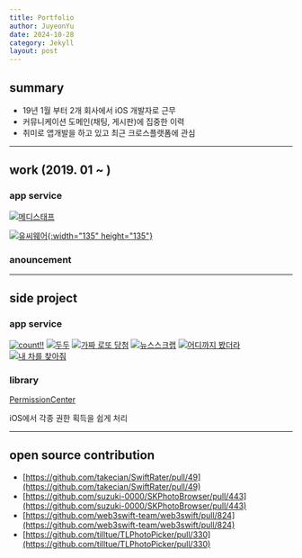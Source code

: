 ```yaml
---
title: Portfolio
author: JuyeonYu
date: 2024-10-28
category: Jekyll
layout: post
---
```


## summary
- 19년 1월 부터 2개 회사에서 iOS 개발자로 근무
- 커뮤니케이션 도메인(채팅, 게시판)에 집중한 이력
- 취미로 앱개발을 하고 있고 최근 크로스플랫폼에 관심

----

work (2019. 01 ~ )
----
### app service
[![메디스태프](https://is1-ssl.mzstatic.com/image/thumb/Purple211/v4/18/30/92/18309248-61a1-9c0f-a463-965a537e8463/AppIcon-0-0-1x_U007emarketing-0-10-0-85-220.png/135x135bb.png "메디스태프")](2024-10-29-메디스태프.html)
<!-- [![유씨웨어](https://ucworks.io/wp-content/uploads/2021/06/cropped-favicon-1.png "유씨웨어"){:width="20%"}](2024-10-29-유씨웨어.html) -->
[![유씨웨어](https://ucworks.io/wp-content/uploads/2021/01/symbol.png "유씨웨어"){:width="135" height="135"}](2024-10-29-유씨웨어.html)


### anouncement


-----

side project
----

### app service
[![count!!](https://is1-ssl.mzstatic.com/image/thumb/Purple211/v4/e8/4a/3e/e84a3e9f-9fdc-3b57-fb58-1e0033adb6ba/AppIcon-0-0-1x_U007epad-0-85-220.png/135x135bb.png "count!!")](2024-10-28-count!!.html)
[![두두](https://is1-ssl.mzstatic.com/image/thumb/Purple221/v4/d2/65/8b/d2658b89-f18e-8306-dafb-c413ec8d644d/AppIcon-0-0-1x_U007emarketing-0-7-0-0-85-220.png/135x135bb.png "두두")](2024-10-28-두두.html)
[![가짜 로또 당첨](https://is1-ssl.mzstatic.com/image/thumb/Purple125/v4/b3/6c/3a/b36c3a9a-1d9e-387f-006e-cf7713632021/AppIcon-1x_U007emarketing-0-7-0-85-220.png/135x135bb.png "가짜 로또 당첨")](2024-10-28-가짜로또당첨.html)
[![뉴스스크랩](https://is1-ssl.mzstatic.com/image/thumb/Purple211/v4/40/2e/b0/402eb016-7aee-e2da-702b-c55b77565e58/AppIcon-0-0-1x_U007emarketing-0-7-0-85-220.png/135x135bb.png "뉴스스크랩")](2024-10-28-뉴스스크랩.html)
[![어디까지 봤더라](https://is1-ssl.mzstatic.com/image/thumb/Purple114/v4/2b/4e/d6/2b4ed692-81cd-33f2-b295-35384cfe2fec/AppIcon-1x_U007emarketing-0-7-0-85-220.png/135x135bb.png "어디까지 봤더라")](2024-10-28-어디까지봤더라.html)
[![내 차를 찾아줘](https://is1-ssl.mzstatic.com/image/thumb/Purple124/v4/36/42/25/364225d2-6d53-e278-cc86-b70355691e18/AppIcon-1x_U007emarketing-0-7-0-85-220.png/135x135bb.png "내 차를 찾아줘")](2024-10-28-내차를찾아줘.html)

### library
[PermissionCenter](https://github.com/JuyeonYu/PermissionCenter)

iOS에서 각종 권한 획득을 쉽게 처리

----

open source contribution
----
- [https://github.com/takecian/SwiftRater/pull/49](https://github.com/takecian/SwiftRater/pull/49)
- [https://github.com/suzuki-0000/SKPhotoBrowser/pull/443](https://github.com/suzuki-0000/SKPhotoBrowser/pull/443)
- [https://github.com/web3swift-team/web3swift/pull/824](https://github.com/web3swift-team/web3swift/pull/824)
- [https://github.com/tilltue/TLPhotoPicker/pull/330](https://github.com/tilltue/TLPhotoPicker/pull/330)

